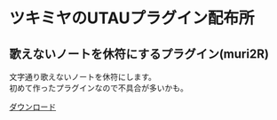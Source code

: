 # ツキミヤのUTAUプラグイン配布所

## 歌えないノートを休符にするプラグイン(muri2R)
文字通り歌えないノートを休符にします。  
初めて作ったプラグインなので不具合が多いかも。
  
[ダウンロード](https://drive.google.com/file/d/10AuXBk_MrocmtjWeTNhIjVWqNPLPnJzX/view?usp=sharing)
